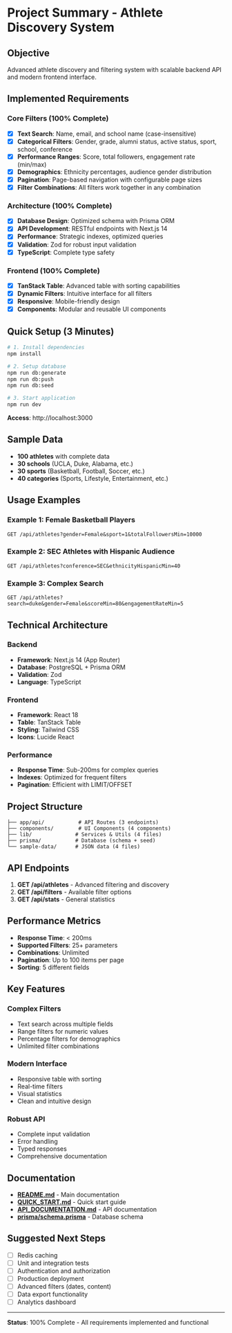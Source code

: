 # Project Summary - Athlete Discovery System

## Objective
Advanced athlete discovery and filtering system with scalable backend API and modern frontend interface.

## Implemented Requirements

### Core Filters (100% Complete)
- [x] **Text Search**: Name, email, and school name (case-insensitive)
- [x] **Categorical Filters**: Gender, grade, alumni status, active status, sport, school, conference
- [x] **Performance Ranges**: Score, total followers, engagement rate (min/max)
- [x] **Demographics**: Ethnicity percentages, audience gender distribution
- [x] **Pagination**: Page-based navigation with configurable page sizes
- [x] **Filter Combinations**: All filters work together in any combination

### Architecture (100% Complete)
- [x] **Database Design**: Optimized schema with Prisma ORM
- [x] **API Development**: RESTful endpoints with Next.js 14
- [x] **Performance**: Strategic indexes, optimized queries
- [x] **Validation**: Zod for robust input validation
- [x] **TypeScript**: Complete type safety

### Frontend (100% Complete)
- [x] **TanStack Table**: Advanced table with sorting capabilities
- [x] **Dynamic Filters**: Intuitive interface for all filters
- [x] **Responsive**: Mobile-friendly design
- [x] **Components**: Modular and reusable UI components

## Quick Setup (3 Minutes)

```bash
# 1. Install dependencies
npm install

# 2. Setup database
npm run db:generate
npm run db:push
npm run db:seed

# 3. Start application
npm run dev
```

**Access**: http://localhost:3000

## Sample Data
- **100 athletes** with complete data
- **30 schools** (UCLA, Duke, Alabama, etc.)
- **30 sports** (Basketball, Football, Soccer, etc.)
- **40 categories** (Sports, Lifestyle, Entertainment, etc.)

## Usage Examples

### Example 1: Female Basketball Players
```
GET /api/athletes?gender=Female&sport=1&totalFollowersMin=10000
```

### Example 2: SEC Athletes with Hispanic Audience
```
GET /api/athletes?conference=SEC&ethnicityHispanicMin=40
```

### Example 3: Complex Search
```
GET /api/athletes?search=duke&gender=Female&scoreMin=80&engagementRateMin=5
```

## Technical Architecture

### Backend
- **Framework**: Next.js 14 (App Router)
- **Database**: PostgreSQL + Prisma ORM
- **Validation**: Zod
- **Language**: TypeScript

### Frontend
- **Framework**: React 18
- **Table**: TanStack Table
- **Styling**: Tailwind CSS
- **Icons**: Lucide React

### Performance
- **Response Time**: Sub-200ms for complex queries
- **Indexes**: Optimized for frequent filters
- **Pagination**: Efficient with LIMIT/OFFSET

## Project Structure

```
├── app/api/           # API Routes (3 endpoints)
├── components/        # UI Components (4 components)
├── lib/              # Services & Utils (4 files)
├── prisma/           # Database (schema + seed)
└── sample-data/      # JSON data (4 files)
```

## API Endpoints

1. **GET /api/athletes** - Advanced filtering and discovery
2. **GET /api/filters** - Available filter options
3. **GET /api/stats** - General statistics

## Performance Metrics

- **Response Time**: < 200ms
- **Supported Filters**: 25+ parameters
- **Combinations**: Unlimited
- **Pagination**: Up to 100 items per page
- **Sorting**: 5 different fields

## Key Features

### Complex Filters
- Text search across multiple fields
- Range filters for numeric values
- Percentage filters for demographics
- Unlimited filter combinations

### Modern Interface
- Responsive table with sorting
- Real-time filters
- Visual statistics
- Clean and intuitive design

### Robust API
- Complete input validation
- Error handling
- Typed responses
- Comprehensive documentation

## Documentation

- **[README.md](../README.md)** - Main documentation
- **[QUICK_START.md](./QUICK_START.md)** - Quick start guide
- **[API_DOCUMENTATION.md](./API_DOCUMENTATION.md)** - API documentation
- **[prisma/schema.prisma](../prisma/schema.prisma)** - Database schema

## Suggested Next Steps

- [ ] Redis caching
- [ ] Unit and integration tests
- [ ] Authentication and authorization
- [ ] Production deployment
- [ ] Advanced filters (dates, content)
- [ ] Data export functionality
- [ ] Analytics dashboard

---

**Status**: 100% Complete - All requirements implemented and functional
